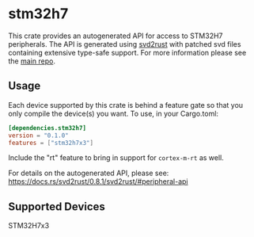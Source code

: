 # stm32h7
This crate provides an autogenerated API for access to STM32H7 peripherals.
The API is generated using [svd2rust] with patched svd files containing
extensive type-safe support. For more information please see the [main repo].

[svd2rust]: https://github.com/japaric/svd2rust
[main repo]: https://github.com/adamgreig/stm32-rs

## Usage
Each device supported by this crate is behind a feature gate so that you only
compile the device(s) you want. To use, in your Cargo.toml:

```toml
[dependencies.stm32h7]
version = "0.1.0"
features = ["stm32h7x3"]
```

Include the "rt" feature to bring in support for `cortex-m-rt` as well.

For details on the autogenerated API, please see:
https://docs.rs/svd2rust/0.8.1/svd2rust/#peripheral-api

## Supported Devices
STM32H7x3
